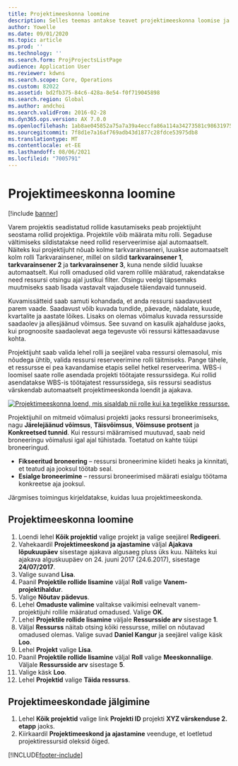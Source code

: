 ```yaml
---
title: Projektimeeskonna loomine
description: Selles teemas antakse teavet projektimeeskonna loomise ja haldamise kohta.
author: Yowelle
ms.date: 09/01/2020
ms.topic: article
ms.prod: ''
ms.technology: ''
ms.search.form: ProjProjectsListPage
audience: Application User
ms.reviewer: kdwns
ms.search.scope: Core, Operations
ms.custom: 82022
ms.assetid: bd2fb375-84c6-428a-8e54-f0f719045898
ms.search.region: Global
ms.author: andchoi
ms.search.validFrom: 2016-02-28
ms.dyn365.ops.version: AX 7.0.0
ms.openlocfilehash: 1ab8ae045852a75a7a39a4eccfa86a114a34273581c98631975bcbfac5a7a343
ms.sourcegitcommit: 7f8d1e7a16af769adb43d1877c28fdce53975db8
ms.translationtype: MT
ms.contentlocale: et-EE
ms.lasthandoff: 08/06/2021
ms.locfileid: "7005791"
---
```

# <a name="create-a-project-team"></a>Projektimeeskonna loomine

[!include [banner](../includes/banner.md)]

Varem projektis seadistatud rollide kasutamiseks peab projektijuht seostama rollid projektiga. Projektile võib määrata mitu rolli. Segaduse vältimiseks sildistatakse need rollid reserveerimise ajal automaatselt. Näiteks kui projektijuht nõuab kolme tarkvarainseneri, luuakse automaatselt kolm rolli Tarkvarainsener, millel on sildid **tarkvarainsener 1**, **tarkvarainsener 2** ja **tarkvarainsener 3**, kuna nende sildid luuakse automaatselt. Kui rolli omadused olid varem rollile määratud, rakendatakse need ressursi otsingu ajal justkui filter. Otsingu veelgi täpsemaks muutmiseks saab lisada vastavalt vajadusele täiendavaid tunnuseid.

Kuvamissätteid saab samuti kohandada, et anda ressursi saadavusest parem vaade. Saadavust võib kuvada tundide, päevade, nädalate, kuude, kvartalite ja aastate lõikes. Lisaks on olemas võimalus kuvada ressursside saadaolev ja allesjäänud võimsus. See suvand on kasulik ajahalduse jaoks, kui prognoosite saadaolevat aega tegevuste või ressursi kättesaadavuse kohta.

Projektijuht saab valida lehel rolli ja seejärel vaba ressursi olemasolul, mis nõudega ühtib, valida ressursi reserveerimine rolli täitmiseks. Pange tähele, et ressursse ei pea kavandamise etapis sellel hetkel reserveerima. WBS-i loomisel saate rolle asendada projekti töötajate ressurssidega. Kui rollid asendatakse WBS-is töötajatest ressurssidega, siis ressursi seadistus värskendab automaatselt projektimeeskonda loendit ja ajakava.

[![Projektimeeskonna loend, mis sisaldab nii rolle kui ka tegelikke ressursse.](./media/projectresourcing03-1024x368.jpg)](./media/projectresourcing03.jpg) 

Projektijuhil on mitmeid võimalusi projekti jaoks ressursi broneerimiseks, nagu **Järelejäänud võimsus**, **Täisvõimsus**, **Võimsuse protsent** ja **Konkreetsed tunnid**. Kui ressursi määramised muutuvad, saab neid broneeringu võimalusi igal ajal tühistada. Toetatud on kahte tüüpi broneeringud.

- **Fikseeritud broneering** – ressursi broneerimine kiideti heaks ja kinnitati, et teatud aja jooksul töötab seal.
- **Esialge broneerimine** – ressursi broneerimised määrati esialgu töötama konkreetse aja jooksul.

Järgmises toimingus kirjeldatakse, kuidas luua projektimeeskonda.

## <a name="create-a-project-team"></a>Projektimeeskonna loomine

1. Loendi lehel **Kõik projektid** valige projekt ja valige seejärel **Redigeeri**.
2. Vahekaardil **Projektimeeskond ja ajastamine** väljal **Ajakava lõpukuupäev** sisestage ajakava algusaeg pluss üks kuu. Näiteks kui ajakava alguskuupäev on 24. juuni 2017 (24.6.2017), sisestage **24/07/2017**.
3. Valige suvand **Lisa**.
4. Paanil **Projektile rollide lisamine** väljal **Roll** valige **Vanem-projektihaldur**.
5. Valige **Nõutav pädevus**.
6. Lehel **Omaduste valimine** valitakse vaikimisi eelnevalt vanem-projektijuhi rollile määratud omadused. Valige **OK**.
7. Lehel **Projektile rollide lisamine** väljale **Ressursside arv** sisestage **1**.
8. Väljal **Ressurss** näitab otsing kõiki ressursse, millel on nõutavad omadused olemas. Valige suvad **Daniel Kangur** ja seejärel valige käsk **Loo**.
9. Lehel **Projekt** valige **Lisa**.
10. Paanil **Projektile rollide lisamine** väljal **Roll** valige **Meeskonnaliige**. Väljale **Ressursside arv** sisestage **5**.
11. Valige käsk **Loo**.
12. Lehel **Projektid** valige **Täida ressurss**.

## <a name="monitor-project-teams"></a>Projektimeeskondade jälgimine
1. Lehel **Kõik projektid** valige link **Projekti ID** projekti **XYZ värskenduse 2. etapp** jaoks.
2. Kiirkaardil **Projektimeeskond ja ajastamine** veenduge, et loetletud projektiressursid oleksid õiged.


[!INCLUDE[footer-include](../includes/footer-banner.md)]